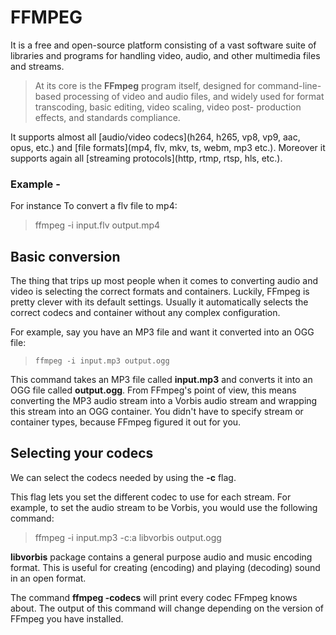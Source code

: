 # FFMPEG
It is a free and open-source platform consisting of a vast
software suite of libraries and programs for handling video, audio, and other
multimedia files and streams. 
> At its core is the **FFmpeg** program itself,
designed for command-line-based processing of video and audio files, and
widely used for format transcoding, basic editing, video scaling, video post-
production effects, and standards compliance.

It supports almost all [audio/video codecs](h264, h265, vp8, vp9, aac, opus, etc.) and [file formats](mp4, flv, mkv, ts, webm, mp3 etc.). Moreover it supports again all [streaming protocols](http, rtmp, rtsp, hls, etc.).

### Example -
For instance To convert a flv file to mp4:
>  ffmpeg -i input.flv output.mp4


## Basic conversion
The thing that trips up most people when it comes to converting audio and video is selecting the correct formats and containers. Luckily, FFmpeg is pretty clever with its default settings. Usually it automatically selects the correct codecs and container without any complex configuration.<br />

For example, say you have an MP3 file and want it converted into an OGG file:<br />

> `ffmpeg -i input.mp3 output.ogg` 

This command takes an MP3 file called  **input.mp3**  and converts it into an OGG file called  **output.ogg**. From FFmpeg's point of view, this means converting the MP3 audio stream into a Vorbis audio stream and wrapping this stream into an OGG container. You didn't have to specify stream or container types, because FFmpeg figured it out for you.
## Selecting your codecs
We can select the codecs needed by using the  **-c**  flag.

This flag lets you set the different codec to use for each stream. For example, to set the audio stream to be Vorbis, you would use the following command:
> ffmpeg  -i input.mp3 -c:a libvorbis output.ogg

**libvorbis** package contains a general purpose audio and music encoding format. This is useful for creating (encoding) and playing (decoding) sound in an open format.

The command **ffmpeg -codecs** will print every codec FFmpeg knows about. The output of this command will change depending on the version of FFmpeg you have installed.
